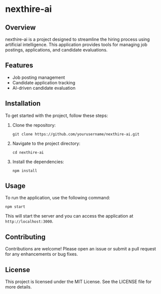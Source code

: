 # nexthire-ai

## Overview
nexthire-ai is a project designed to streamline the hiring process using artificial intelligence. This application provides tools for managing job postings, applications, and candidate evaluations.

## Features
- Job posting management
- Candidate application tracking
- AI-driven candidate evaluation

## Installation
To get started with the project, follow these steps:

1. Clone the repository:
   ```
   git clone https://github.com/yourusername/nexthire-ai.git
   ```
2. Navigate to the project directory:
   ```
   cd nexthire-ai
   ```
3. Install the dependencies:
   ```
   npm install
   ```

## Usage
To run the application, use the following command:
```
npm start
```
This will start the server and you can access the application at `http://localhost:3000`.

## Contributing
Contributions are welcome! Please open an issue or submit a pull request for any enhancements or bug fixes.

## License
This project is licensed under the MIT License. See the LICENSE file for more details.